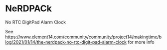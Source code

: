 # NeRDPACk
 No RTC DigitPad Alarm Clock

See  https://www.element14.com/community/community/project14/makingtime/blog/2021/01/14/the-nerdpack-no-rtc-digit-pad-alarm-clock for more info
